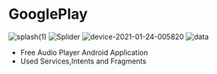 # GooglePlay

![splash(1)](https://user-images.githubusercontent.com/68853216/105612316-46b19500-5de1-11eb-96ab-268227ab5c7d.jpg)
![Splider](https://user-images.githubusercontent.com/68853216/105612382-cf303580-5de1-11eb-9398-1b5d048758ac.png)
![device-2021-01-24-005820](https://user-images.githubusercontent.com/68853216/105612401-01da2e00-5de2-11eb-9bf6-8fa6b392ad07.png)
![data](https://user-images.githubusercontent.com/68853216/105612420-20402980-5de2-11eb-8861-09e45d032269.png)

* Free Audio Player Android Application
* Used Services,Intents and Fragments

